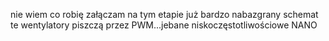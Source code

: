 nie wiem co robię
załączam na tym etapie już bardzo nabazgrany schemat
te wentylatory piszczą przez PWM...jebane niskoczęstotliwościowe NANO
